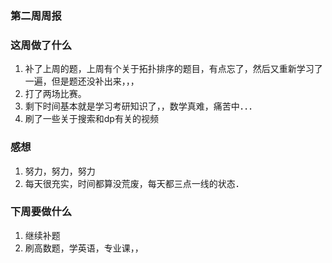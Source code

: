 ### 第二周周报

### 这周做了什么

1. 补了上周的题，上周有个关于拓扑排序的题目，有点忘了，然后又重新学习了一遍，但是题还没补出来，，，
2. 打了两场比赛。
3. 剩下时间基本就是学习考研知识了，，数学真难，痛苦中．．．
4. 刷了一些关于搜索和dp有关的视频

### 感想

1. 努力，努力，努力
2. 每天很充实，时间都算没荒废，每天都三点一线的状态．

### 下周要做什么

1. 继续补题
2. 刷高数题，学英语，专业课，，

